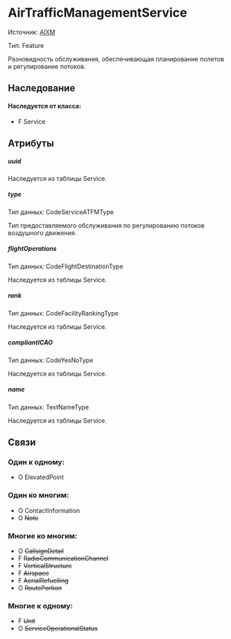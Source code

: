 AirTrafficManagementService
===============
Источник: [AIXM](https://extranet.eurocontrol.int/http://webprisme.cfmu.eurocontrol.int/aixmwiki_public/bin/view/AIXM/Class_AirTrafficManagementService)

Тип: Feature

Разновидность обслуживания, обеспечивающая планирование полетов и регулирование потоков.

## Наследование

#### Наследуется от класса:

- F Service

## Атрибуты

##### uuid

Наследуетcя из таблицы Service.

##### type
Тип данных: CodeServiceATFMType

Тип предоставляемого обслуживания по регулированию потоков воздушного движения.

##### flightOperations
Тип данных: CodeFlightDestinationType

Наследуетcя из таблицы Service.

##### rank
Тип данных: CodeFacilityRankingType

Наследуетcя из таблицы Service.

##### compliantICAO
Тип данных: CodeYesNoType

Наследуетcя из таблицы Service.

##### name
Тип данных: TextNameType

Наследуетcя из таблицы Service.

## Связи

### Один к одному:

- O ElevatedPoint

### Один ко многим:

- O ContactInformation
- O ~~Note~~

### Многие ко многим:

- O ~~CallsignDetail~~
- F ~~RadioCommunicationChannel~~
- F ~~VerticalStructure~~
- F ~~Airspace~~
- F ~~AerialRefuelling~~
- O ~~RoutePortion~~

### Многие к одному:

- F ~~Unit~~
- O ~~ServiceOperationalStatus~~

